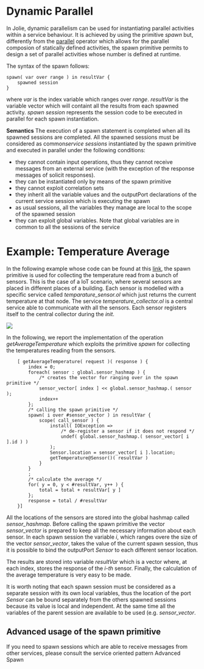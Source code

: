 # Dynamic Parallel
In Jolie, dynamic parallelism can be used for instantiating parallel activities within a service behaviour. It is achieved by using the primitive *spawn* but, differently from the [parallel](../basics/composing_statements#parallel) operator
which allows for the parallel composion of statically defined activities, the spawn primitive permits to design a set of parallel activities whose number is defined at runtime.

The syntax of the spawn follows:
```text
spawn( var over range ) in resultVar {
    spawned session
}
```
where *var* is the index variable which ranges over *range*. *resultVar* is the variable vector which will containt all the results from each spawned activity. *spawn session* represents the session code to be  executed in parallel for each spawn instantiation.

**Semantics**
The execution of a spawn statement is completed when all its spawned sessions are completed.
All the spawned sessions must be considered as common*service sessions* instantiated by the spawn primitive and executed in parallel under the following conditions:
* they cannot contain input operations, thus they cannot receive messages from an external service (with the exception of the response messages of solicit responses). 
* they can be instantiated only by means of the spawn primitive
* they cannot exploit correlation sets
* they inherit all the variable values and the outputPort declarations of the current service session which is executing the spawn
* as usual sessions, all the variables they manage are local to the scope of the spawned session
* they can exploit global variables. Note that global variables are in common to all the sessions of the service

# Example: Temperature Average 
In the following example whose code can be found at this [link](https://github.com/jolie/examples/tree/master/02_basics/9_dynamicparallel/1_temperature_average), the spawn primitive is used for collecting the temperature read from a bunch of sensors. This is the case of a IoT scenario, where several sensors are placed in different places of a building. Each sensor is modelled with a specific service called *temparature_sensor.ol* which just returns the current temperature at that node. The service *temperature_collector.ol* is a central service able to communicate with all the sensors. Each sensor registers itself to the central collector during the *init*.

![](../../.gitbook/assets/temperature_collector.png)

In the following, we report the implementation of the operation *getAverageTemperature* which exploits the primitive *spawn* for collecting the temperatures reading from the sensors.

```jolie
    [ getAverageTemperature( request )( response ) {
        index = 0;
        foreach( sensor : global.sensor_hashmap ) {
            /* creates the vector for ranging over in the spawn primitive */
            sensor_vector[ index ] << global.sensor_hashmap.( sensor );
            index++
        };
        /* calling the spawn primitive */
        spawn( i over #sensor_vector ) in resultVar {
            scope( call_sensor ) {
                install( IOException =>
                    /* de-register a sensor if it does not respond */
                    undef( global.sensor_hashmap.( sensor_vector[ i ].id ) )
                );
                Sensor.location = sensor_vector[ i ].location;
                getTemperature@Sensor()( resultVar )
            }
        }
        ;
        /* calculate the average */
        for( y = 0, y < #resultVar, y++ ) {
            total = total + resultVar[ y ]
        };
        response = total / #resultVar
    }]
```
All the locations of the sensors are stored into the global hashmap called *sensor_hashmap*. Before calling the spawn primitive the vector *sensor_vector* is prepared to keep all the necessary information about each sensor. In each spawn session the variable *i*, which ranges overe the size of the vector *sensor_vector*, takes the value of the current spawn session, thus it is possible to bind the outputPort *Sensor* to each different sensor location.

The results are stored into variable *resultVar* which is a vector where, at each index, stores the response of the *i-th* sensor. Finally, the calculation of the average temperature is very easy to be made.

It is worth noting that each spawn session must be considered as a separate session with its own local variables, thus the location of the port *Sensor* can be bound separately from the others spawned sessions because its value is local and independent. At the same time all the variables of the parent session are available to be used (e.g. *sensor_vector*.


## Advanced usage of the spawn primitive
If you need to spawn sessions which are able to receive messages from other services, please consult the service oriented pattern <a id="navlink_language_advanced_spawn">Advanced Spawn</a></li>
